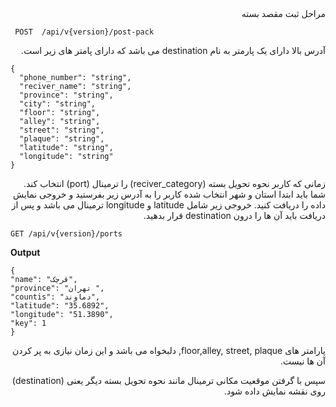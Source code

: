 <div dir='rtl'>
مراحل ثبت مقصد بسته
  </div>
  
  
  ```
   POST  /api/v{version}/post-pack 
  ```
  
<div dir='rtl'>
آدرس بالا دارای یک پارمتر به نام destination  می باشد که دارای پامتر های زیر است.
  </div>
  
  ```
 {
    "phone_number": "string",
    "reciver_name": "string",
    "province": "string",
    "city": "string",
    "floor": "string",
    "alley": "string",
    "street": "string",
    "plaque": "string",
    "latitude": "string",
    "longitude": "string"
 }
  ```
  
<div dir='rtl'>
زمانی که کاربر نحوه تحویل بسته (reciver_category)  را  ترمینال (port) انتخاب کند. شما باید ابتدا استان و شهر انتخاب شده کاربر را به آدرس زیر بفرستید و خروجی نمایش داده را دریافت کنید. خروجی زیر شامل  latitude و longitude ترمینال می باشد و پس از دریافت باید آن ها را درون destination قرار بدهید. 
  </div>
  
  ```
GET /api/v{version}/ports 
  ```
  
  **Output**
  
  ```
{
  "name": "قرچک",
  "province": "تهران ",
  "countis": "دماوند",
  "latitude": "35.6892",
  "longitude": "51.3890",
  "key": 1
}
  
  ```
  
  <div dir='rtl'>
  پارامتر های floor,alley, street, plaque,  دلبخواه می باشد و این زمان نیازی به پر کردن آن ها نیست. 

سپس با گرفتن موقعیت مکانی ترمینال مانند نحوه تحویل بسته دیگر یعنی (destination) روی نقشه نمایش داده شود.
</div>

